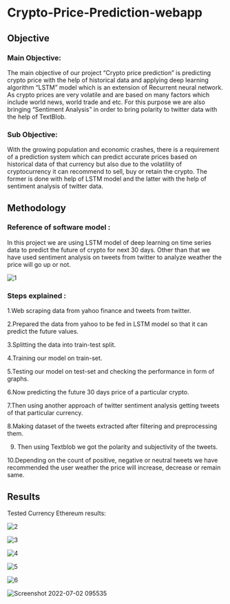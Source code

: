 # Crypto-Price-Prediction-webapp


## Objective

### Main Objective:
The main objective of our project “Crypto price prediction” is predicting crypto price with the help of historical data and applying deep learning algorithm “LSTM” model which is an extension of Recurrent neural network. As crypto prices are very volatile and are based on many factors which include world news, world trade and etc. For this purpose we are also bringing “Sentiment Analysis” in order to bring polarity to twitter data with the help of TextBlob.

### Sub Objective:
With the growing population and economic crashes, there is a requirement of a prediction system which can predict accurate prices based on historical data of that currency but also due to the volatility of cryptocurrency it can recommend to sell, buy or retain the crypto. The former is done with help of LSTM model and the latter with the help of sentiment analysis of twitter data.


## Methodology

### Reference of software model :
In this project we are using LSTM model of deep learning on time series data to predict the future of crypto for next 30 days. Other than that we have used sentiment analysis on tweets from twitter to analyze weather the price will go up or not. <br /> 


![1](https://user-images.githubusercontent.com/80280041/176985789-85bcecb7-4e43-4cb4-a3cf-8a38e665e735.png)


### Steps explained :


1.Web scraping data from yahoo finance and tweets from twitter.

2.Prepared the data from yahoo to be fed in LSTM model so that it can predict the future values.

3.Splitting the data into train-test split.

4.Training our model on train-set.

5.Testing our model on test-set and checking the performance in form of graphs.

6.Now predicting the future 30 days price of a particular crypto.

7.Then using another approach of twitter sentiment analysis getting tweets of that particular currency.

8.Making dataset of the tweets extracted after filtering and preprocessing them.

9. Then using Textblob we got the polarity and subjectivity of the tweets.

10.Depending on the count of positive, negative or neutral tweets we have recommended the user weather the price will increase, decrease or remain same.


## Results
Tested Currency Ethereum results:

![2](https://user-images.githubusercontent.com/80280041/176986430-8a829163-c8c7-440b-9fab-39a267f67d1b.png)

![3](https://user-images.githubusercontent.com/80280041/176986435-c47014c0-8857-4d59-8ecd-6d17b88f64f1.png)

![4](https://user-images.githubusercontent.com/80280041/176986436-ab7cced7-173f-4c53-a039-b4eecd291f76.png)


![5](https://user-images.githubusercontent.com/80280041/176986440-881b5c32-acff-4a11-8fc0-1f837eeb3e99.png)


![6](https://user-images.githubusercontent.com/80280041/176986445-f9304e7c-885e-446b-a8d9-8ba001ac8f48.png)




![Screenshot 2022-07-02 095535](https://user-images.githubusercontent.com/80280041/176986447-132eda4f-aec7-40af-b839-0b15cebfec95.png)



